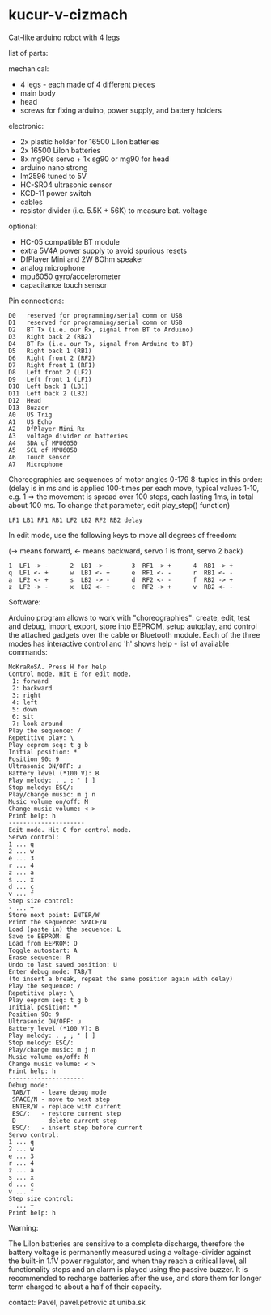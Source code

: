 # kucur-v-cizmach
Cat-like arduino robot with 4 legs

list of parts:

mechanical:

* 4 legs - each made of 4 different pieces
* main body
* head
* screws for fixing arduino, power supply, and battery holders

electronic:

* 2x plastic holder for 16500 LiIon batteries
* 2x 16500 LiIon batteries
* 8x mg90s servo + 1x sg90 or mg90 for head
* arduino nano strong
* lm2596 tuned to 5V
* HC-SR04 ultrasonic sensor
* KCD-11 power switch
* cables
* resistor divider (i.e. 5.5K + 56K) to measure bat. voltage

optional:

* HC-05 compatible BT module
* extra 5V4A power supply to avoid spurious resets
* DfPlayer Mini and 2W 8Ohm speaker
* analog microphone
* mpu6050 gyro/accelerometer
* capacitance touch sensor

Pin connections:

    D0   reserved for programming/serial comm on USB 
    D1   reserved for programming/serial comm on USB 
    D2   BT Tx (i.e. our Rx, signal from BT to Arduino)
    D3   Right back 2 (RB2)
    D4   BT Rx (i.e. our Tx, signal from Arduino to BT)
    D5   Right back 1 (RB1)
    D6   Right front 2 (RF2)
    D7   Right front 1 (RF1)
    D8   Left front 2 (LF2)
    D9   Left front 1 (LF1)
    D10  Left back 1 (LB1)
    D11  Left back 2 (LB2)
    D12  Head
    D13  Buzzer
    A0   US Trig
    A1   US Echo
    A2   DfPlayer Mini Rx
    A3   voltage divider on batteries
    A4   SDA of MPU6050
    A5   SCL of MPU6050
    A6   Touch sensor
    A7   Microphone


Choreographies are sequences of motor angles 0-179 8-tuples in this order: (delay is in ms and is applied 100-times per each move, typical values 1-10, e.g. 1 => the movement is spread over 100 steps, each lasting 1ms, in total about 100 ms. To change that parameter, edit play_step() function)

    LF1 LB1 RF1 RB1 LF2 LB2 RF2 RB2 delay


In edit mode, use the following keys to move all degrees of freedom:

   (-> means forward, <- means backward, servo 1 is front, servo 2 back)

    1  LF1 -> -      2  LB1 -> -      3  RF1 -> +      4  RB1 -> +
    q  LF1 <- +      w  LB1 <- +      e  RF1 <- -      r  RB1 <- -
    a  LF2 <- +      s  LB2 -> -      d  RF2 <- -      f  RB2 -> +
    z  LF2 -> -      x  LB2 <- +      c  RF2 -> +      v  RB2 <- -


Software:

Arduino program allows to work with "choreographies": create, edit, test and debug, import, export, store into EEPROM, setup autoplay, and control the attached gadgets over the cable or Bluetooth module. Each of the three modes has interactive control and 'h' shows help - list of available commands:


    MoKraRoSA. Press H for help
    Control mode. Hit E for edit mode.
     1: forward
     2: backward
     3: right
     4: left
     5: down
     6: sit
     7: look around
    Play the sequence: /
    Repetitive play: \
    Play eeprom seq: t g b
    Initial position: *
    Position 90: 9
    Ultrasonic ON/OFF: u
    Battery level (*100 V): B
    Play melody: . , ; ' [ ]
    Stop melody: ESC/:
    Play/change music: m j n
    Music volume on/off: M
    Change music volume: < >
    Print help: h
    ---------------------    
    Edit mode. Hit C for control mode.
    Servo control:
    1 ... q
    2 ... w
    e ... 3
    r ... 4
    z ... a
    s ... x
    d ... c
    v ... f
    Step size control:
    - ... +
    Store next point: ENTER/W
    Print the sequence: SPACE/N
    Load (paste in) the sequence: L
    Save to EEPROM: E
    Load from EEPROM: O
    Toggle autostart: A
    Erase sequence: R
    Undo to last saved position: U
    Enter debug mode: TAB/T
    (to insert a break, repeat the same position again with delay)
    Play the sequence: /
    Repetitive play: \
    Play eeprom seq: t g b
    Initial position: *
    Position 90: 9
    Ultrasonic ON/OFF: u
    Battery level (*100 V): B
    Play melody: . , ; ' [ ]
    Stop melody: ESC/:
    Play/change music: m j n
    Music volume on/off: M
    Change music volume: < >
    Print help: h
    ---------------------    
    Debug mode:
     TAB/T   - leave debug mode
     SPACE/N - move to next step
     ENTER/W - replace with current
     ESC/:   - restore current step
     D       - delete current step
     ESC/:   - insert step before current
    Servo control:
    1 ... q
    2 ... w
    e ... 3
    r ... 4
    z ... a
    s ... x
    d ... c
    v ... f
    Step size control:
    - ... +
    Print help: h


Warning:

The LiIon batteries are sensitive to a complete discharge, therefore
the battery voltage is permanently measured using a voltage-divider
against the built-in 1.1V power regulator, and when they reach
a critical level, all functionality stops and an alarm is played
using the passive buzzer. It is recommended to recharge batteries
after the use, and store them for longer term charged to about a half
of their capacity.



contact: Pavel, pavel.petrovic at uniba.sk

